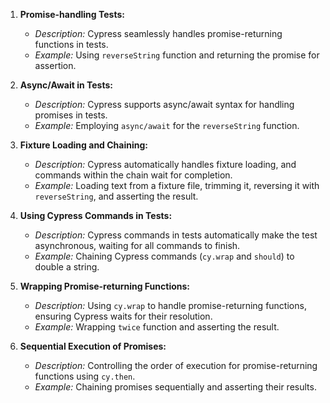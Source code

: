 
1. **Promise-handling Tests:**
   - *Description:* Cypress seamlessly handles promise-returning functions in tests.
   - *Example:* Using `reverseString` function and returning the promise for assertion.

2. **Async/Await in Tests:**
   - *Description:* Cypress supports async/await syntax for handling promises in tests.
   - *Example:* Employing `async/await` for the `reverseString` function.

3. **Fixture Loading and Chaining:**
   - *Description:* Cypress automatically handles fixture loading, and commands within the chain wait for completion.
   - *Example:* Loading text from a fixture file, trimming it, reversing it with `reverseString`, and asserting the result.

4. **Using Cypress Commands in Tests:**
   - *Description:* Cypress commands in tests automatically make the test asynchronous, waiting for all commands to finish.
   - *Example:* Chaining Cypress commands (`cy.wrap` and `should`) to double a string.

5. **Wrapping Promise-returning Functions:**
   - *Description:* Using `cy.wrap` to handle promise-returning functions, ensuring Cypress waits for their resolution.
   - *Example:* Wrapping `twice` function and asserting the result.

6. **Sequential Execution of Promises:**
   - *Description:* Controlling the order of execution for promise-returning functions using `cy.then`.
   - *Example:* Chaining promises sequentially and asserting their results.
